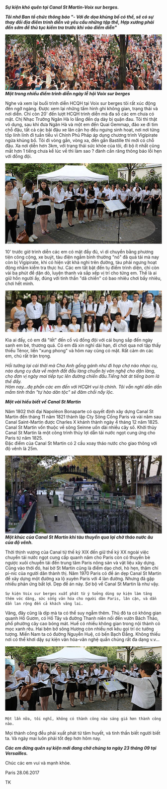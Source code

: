 <!--
title: Sự kiện khó quên tại Canal St Martin-Voix sur berges
author: Tich Ky Nguyen
status: completed 
-->
***Sự kiện khó quên tại Canal St Martin-Voix sur berges.***

***Tôi nhớ Ban tổ chức thông báo "- Với đe dọa khủng bố có thể, sẽ có sự thay đổi địa điểm trình diễn và yêu cầu những tập thể, Hợp xướng phải đến sớm để thủ tục kiểm tra trước khi vào điểm diễn"***
 
![](berges.jpg)  
   ***Một trong nhiều điểm trình diễn ngày lễ hội Voix sur berges***

Nghe và xem lại buổi trình diễn HCQH tại Voix sur berges tôi rất xúc động đến ngỡ ngàng. Được xem lại những tấm hình ghi không gian, trạng thái và nơi diễn. Chỉ còn 20' đến lượt HCQH trình diễn mà đa số các em chưa có mặt. Chị Nhạc Trưởng Ngân Hà lo lắng đến dạ dày bị quặn đau. Tôi thì thật vô dụng, sau khi đưa Ngân Hà và một em đến Quai Gemmap, đảo xe đi tìm chỗ đậu, tất cả các bãi đậu xe lân cận họ đều ngưng sinh hoạt, nơi nơi từng tốp lính lính đi tuần tiễu vì Chính Phủ Pháp áp dụng chương trình Vigipirate ngừa khủng bố. 
Tôi đi vòng gần, vòng xa, đến gần Bastille thì mới có chỗ đậu. Xa nơi diễn hơn 3km, với trạng thái sức khỏe của tôi, đi bộ ít nhất cũng mất hơn 1 tiếng chưa kể lúc về thì làm sao ? đành cắn răng thông báo lỗi hẹn với đồng đội.

![](02.jpg)   

10' trước giờ trình diễn các em có mặt đầy đủ, 
vì di chuyển bằng phương tiện công cộng, xe buýt, tàu điện ngầm bình thường "nó" đã quá tải mà nay còn bị
Vigipirate, khi có hiện vật khả nghi trên đường, tàu phải ngưng hoạt động nhằm kiểm tra thực hư. 
Các em tất bật đến tụ điểm trình diện, chỉ còn vài ba phút để dặn dò, luyện thanh và sắp xếp vị trí cho từng em. Thế là ai giữ hồn người ấy, đúng với tinh thần "dã chiến" có bao nhiêu chơi bấy nhiêu, chơi hết mình.

![](04bis.jpg)     
 
Kìa ai đấy, có em đã "lết" đến cổ vũ đồng đội với cái bụng sắp đến ngày sanh em bé, thương quá. Có em đã xin nghỉ dài hạn, đi chơi qua nơi tập thấy thiếu Ténor, liền "xung phong" và hôm nay cũng có mặt. Rất cảm ơn các em, chú rất trân trọng.
 
*Hồi tưởng lại cái thời mà Cha Anh gồng gánh như đi họp chợ nào nhạc cụ, nào dụng cụ đưa về mảnh đất đầu làng chuẩn bị văn nghệ cho dân làng, cho đơn vị ngày mai tiếp tục lên đường chiến đấu.Tiếng hát át tiếng bom là thế đấy.  
Hôm nay...đa phần các em đến với HCQH vui là chính. Tôi vẫn nghĩ dần dần mầm tinh thần "tự hào dân tộc" sẽ đâm chồi nẩy lộc.* 

***Một vài hiểu biết về Canal St Martin***

Năm 1802 thời đại Napoléon Bonaparte có quyết định xây dựng Canal St Martin đến tháng 11 năm 1821 thành lập Cty Sông Cống Paris và vài năm sau Canal Saint-Martin được Charles X khánh thành ngày 4 tháng 12 năm 1825.
Canal St Martin vốn thuộc về sông Seinne uốn dài nhiều cây số. 
Khởi thủy Canal St Martin là một công trình thủy lợi dẫn tải nước ngọt cung ứng cho Paris từ năm 1825.  
Đặc điểm của Canal St Martin có 2 cầu xoay tháo nước cho giao thông với độ vênh là 25m.

![](01.jpg)    
   ***Một khúc của Canal St Martin khi tàu thuyền qua lại chờ tháo nước âu của độ vênh.***

Thời thịnh vượng của Canal từ thế kỷ XIX đến giữ thế kỷ XX ngoài việc chuyển tải nước ngọt cung cấp quanh năm cho Paris còn có thuyền bè ngược xuôi chuyển tải đến trung tâm Paris nông sản và vật liệu xây dựng. Cũng vào thời đó, hai bờ St Martin cũng là điểm dạo chơi, hò hẹn, thậm chí pí-níc của người dân thành thị. 
Năm 1970 Paris có đề án dẹp Canal St Martin để xây dựng một đường xa lộ xuyên Paris với 4 làn đường. Nhưng đã gặp nhiều phản ứng bất lợi. Dẹp đề án này.
Sơ bộ về Canal St Martin là như vậy.

	Sự kiện Voix sur berges xuất phát từ ý tưởng dùng sự kiện làm tăng thêm vóc dáng, sức sống văn hóa cho người dân Paris, lân cận, và dần dần lan rộng đến cả khách vãng lai. 

Vâng, đây cũng là dịp mà ta có thể suy ngẫm thêm. 
Thủ đô ta có không gian quanh Hồ Gươm, có Hồ Tây và đường Thanh niên nối đến vườn Bách Thảo, phố phường cây cao bóng mát. 
Huế có nhiều không gian trong nội thành cỏ mọc xanh rêu. Hai bên bờ sông Hương còn nhiều nơi kêu gọi trí óc tưởng tượng. 
Miền Nam ta có đường Nguyễn Huệ, có bến Bạch Đằng. Không thiếu nơi có thể khơi dậy sự kiện văn hóa-văn nghệ quần chúng rất đa dạng v.v...

![](03.jpg) 
 
	Một lần nữa, tôi nghĩ, không có thành công nào sáng giá hơn thành công nào. 
Mọi thành công đều phải xuất phát từ tâm huyết, và tinh thần biết người biết ta. 
Và ngày mai luôn phải tốt đẹp hơn hôm nay.
 
***Các em đừng quên sự kiện mới đang chờ chúng ta ngày 23 tháng 09 tại Versailles.***

Chúc các em vui và mạnh khỏe.

Paris 28.06.2017

TK




